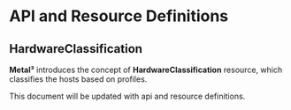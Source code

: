 # API and Resource Definitions

## HardwareClassification

**Metal³** introduces the concept of **HardwareClassification** resource, which
classifies the hosts based on profiles.

This document will be updated with api and resource definitions.
